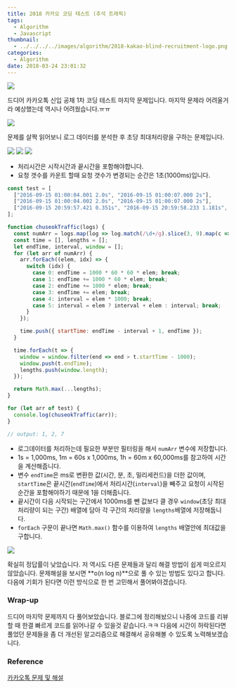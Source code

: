 ```yaml
---
title: 2018 카카오 코딩 테스트 (추석 트래픽)
tags:
  - Algorithm
  - Javascript
thumbnail:
  - ../../../../images/algorithm/2018-kakao-blind-recruitment-logo.png
categories:
  - Algorithm
date: 2018-03-24 23:01:32
---
```



![](../../../../images/algorithm/2018-kakao-blind-recruitment-logo.png)


드디어 카카오톡 신입 공채 1차 코딩 테스트 마지막 문제입니다. 마지막 문제라 어려울거라 예상했는데 역시나 어려웠습니다.ㅠㅠ

![](../../../../images/algorithm/2018-kakao-blind-recruitment-round-1-7-01.png)

문제를 살짝 읽어보니 로그 데이터를 분석한 후 초당 최대처리량을 구하는 문제입니다.

![](../../../../images/algorithm/2018-kakao-blind-recruitment-round-1-7-02.png)
![](../../../../images/algorithm/2018-kakao-blind-recruitment-round-1-7-03.png)
![](../../../../images/algorithm/2018-kakao-blind-recruitment-round-1-7-04.png)

* 처리시간은 시작시간과 끝시간을 포함해야합니다.
* 요청 갯수를 카운트 할때 요청 갯수가 변경되는 순간은 1초(1000ms)입니다.

``` js
const test = [
  ["2016-09-15 01:00:04.001 2.0s", "2016-09-15 01:00:07.000 2s"],
  ["2016-09-15 01:00:04.002 2.0s", "2016-09-15 01:00:07.000 2s"],
  ["2016-09-15 20:59:57.421 0.351s", "2016-09-15 20:59:58.233 1.181s", "2016-09-15 20:59:58.299 0.8s", "2016-09-15 20:59:58.688 1.041s", "2016-09-15 20:59:59.591 1.412s", "2016-09-15 21:00:00.464 1.466s", "2016-09-15 21:00:00.741 1.581s", "2016-09-15 21:00:00.748 2.31s", "2016-09-15 21:00:00.966 0.381s", "2016-09-15 21:00:02.066 2.62s"]
];

function chuseokTraffic(logs) {
  const numArr = logs.map(log => log.match(/\d+/g).slice(3, 9).map(c => Number(c)));  // 숫자 정규식 / 날짜 제외 slice / number 타입으로 변경
  const time = [], lengths = [];
  let endTime, interval, window = [];
  for (let arr of numArr) {
    arr.forEach((elem, idx) => {
      switch (idx) {
        case 0: endTime = 1000 * 60 * 60 * elem; break;
        case 1: endTime += 1000 * 60 * elem; break;
        case 2: endTime += 1000 * elem; break;
        case 3: endTime += elem; break;
        case 4: interval = elem * 1000; break;
        case 5: interval = elem ? interval + elem : interval; break;
      }
    });

    time.push({ startTime: endTime - interval + 1, endTime });
  }

  time.forEach(t => {
    window = window.filter(end => end > t.startTime - 1000);
    window.push(t.endTime);
    lengths.push(window.length);
  });

  return Math.max(...lengths);
}

for (let arr of test) {
  console.log(chuseokTraffic(arr));
}

// output: 1, 2, 7
```

* 로그데이터를 처리하는데 필요한 부분만 필터링을 해서 <code>numArr</code> 변수에 저장합니다.
* 1s = 1,000ms, 1m = 60s x 1,000ms, 1h = 60m x 60,000ms를 참고하여 시간을 계산해줍니다.
* 변수 <code>endTime</code>은 ms로 변환한 값(시간, 분, 초, 밀리세컨드)을 더한 값이며, <code>startTime</code>은 끝시간(<code>endTime</code>)에서 처리시간(<code>interval</code>)을 빼주고 요청이 시작된 순간을 포함해야하기 때문에 1을 더해줍니다.
* 끝시간이 다음 시작되는 구간에서 1000ms를 뺀 값보다 클 경우 <code>window</code>(초당 최대 처리량이 되는 구간) 배열에 담아 각 구간의 처리량을 <code>lengths</code>배열에 저장해둡니다.
* <code>forEach</code> 구문이 끝나면 <code>Math.max()</code> 함수를 이용하여 <code>lengths</code> 배열안에 최대값을 구합니다.

![](../../../../images/algorithm/2018-kakao-blind-recruitment-round-1-7-05.png)

확실히 정답률이 낮았습니다. 저 역시도 다른 문제들과 달리 해결 방법이 쉽게 떠오르지 않았습니다. 문제해설을 보시면 **o(n log n)**으로 풀 수 있는 방법도 있다고 합니다. 다음에 기회가 된다면 이런 방식으로 한 번 고민해서 풀어봐야겠습니다.

### Wrap-up

드디어 마지막 문제까지 다 풀어보았습니다. 블로그에 정리해놨으니 나중에 코드를 리뷰할 때 한결 빠르게 코드를 읽어나갈 수 있을것 같습니다.ㅋㅋ 다음에 시간이 허락된다면 풀었던 문제들을 좀 더 개선된 알고리즘으로 해결해서 공유해볼 수 있도록 노력해보겠습니다.

### Reference

[카카오톡 문제 및 해설](http://tech.kakao.com/2017/09/27/kakao-blind-recruitment-round-1/)